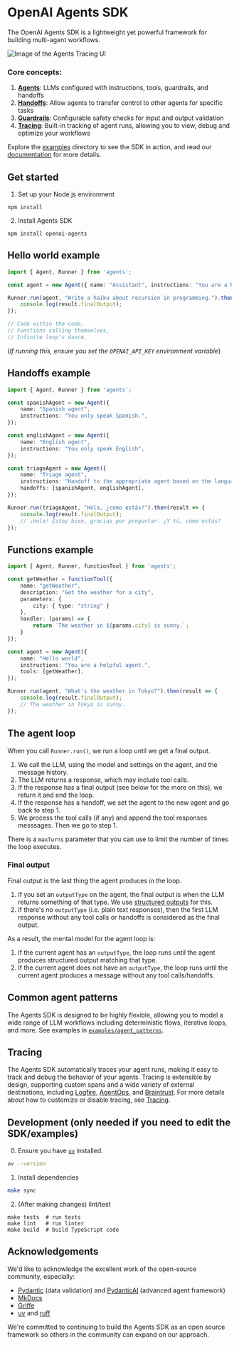 # OpenAI Agents SDK

The OpenAI Agents SDK is a lightweight yet powerful framework for building multi-agent workflows.

<img src="https://cdn.openai.com/API/docs/images/orchestration.png" alt="Image of the Agents Tracing UI" style="max-height: 803px;">

### Core concepts:

1. [**Agents**](https://openai.github.io/openai-agents-python/agents): LLMs configured with instructions, tools, guardrails, and handoffs
2. [**Handoffs**](https://openai.github.io/openai-agents-python/handoffs/): Allow agents to transfer control to other agents for specific tasks
3. [**Guardrails**](https://openai.github.io/openai-agents-python/guardrails/): Configurable safety checks for input and output validation
4. [**Tracing**](https://openai.github.io/openai-agents-python/tracing/): Built-in tracking of agent runs, allowing you to view, debug and optimize your workflows

Explore the [examples](examples) directory to see the SDK in action, and read our [documentation](https://openai.github.io/openai-agents-python/) for more details.

## Get started

1. Set up your Node.js environment

```
npm install
```

2. Install Agents SDK

```
npm install openai-agents
```

## Hello world example

```typescript
import { Agent, Runner } from 'agents';

const agent = new Agent({ name: "Assistant", instructions: "You are a helpful assistant" });

Runner.run(agent, "Write a haiku about recursion in programming.").then(result => {
    console.log(result.finalOutput);
});

// Code within the code,
// Functions calling themselves,
// Infinite loop's dance.
```

(_If running this, ensure you set the `OPENAI_API_KEY` environment variable_)

## Handoffs example

```typescript
import { Agent, Runner } from 'agents';

const spanishAgent = new Agent({
    name: "Spanish agent",
    instructions: "You only speak Spanish.",
});

const englishAgent = new Agent({
    name: "English agent",
    instructions: "You only speak English",
});

const triageAgent = new Agent({
    name: "Triage agent",
    instructions: "Handoff to the appropriate agent based on the language of the request.",
    handoffs: [spanishAgent, englishAgent],
});

Runner.run(triageAgent, "Hola, ¿cómo estás?").then(result => {
    console.log(result.finalOutput);
    // ¡Hola! Estoy bien, gracias por preguntar. ¿Y tú, cómo estás?
});
```

## Functions example

```typescript
import { Agent, Runner, functionTool } from 'agents';

const getWeather = functionTool({
    name: "getWeather",
    description: "Get the weather for a city",
    parameters: {
        city: { type: "string" }
    },
    handler: (params) => {
        return `The weather in ${params.city} is sunny.`;
    }
});

const agent = new Agent({
    name: "Hello world",
    instructions: "You are a helpful agent.",
    tools: [getWeather],
});

Runner.run(agent, "What's the weather in Tokyo?").then(result => {
    console.log(result.finalOutput);
    // The weather in Tokyo is sunny.
});
```

## The agent loop

When you call `Runner.run()`, we run a loop until we get a final output.

1. We call the LLM, using the model and settings on the agent, and the message history.
2. The LLM returns a response, which may include tool calls.
3. If the response has a final output (see below for the more on this), we return it and end the loop.
4. If the response has a handoff, we set the agent to the new agent and go back to step 1.
5. We process the tool calls (if any) and append the tool responses messsages. Then we go to step 1.

There is a `maxTurns` parameter that you can use to limit the number of times the loop executes.

### Final output

Final output is the last thing the agent produces in the loop.

1.  If you set an `outputType` on the agent, the final output is when the LLM returns something of that type. We use [structured outputs](https://platform.openai.com/docs/guides/structured-outputs) for this.
2.  If there's no `outputType` (i.e. plain text responses), then the first LLM response without any tool calls or handoffs is considered as the final output.

As a result, the mental model for the agent loop is:

1. If the current agent has an `outputType`, the loop runs until the agent produces structured output matching that type.
2. If the current agent does not have an `outputType`, the loop runs until the current agent produces a message without any tool calls/handoffs.

## Common agent patterns

The Agents SDK is designed to be highly flexible, allowing you to model a wide range of LLM workflows including deterministic flows, iterative loops, and more. See examples in [`examples/agent_patterns`](examples/agent_patterns).

## Tracing

The Agents SDK automatically traces your agent runs, making it easy to track and debug the behavior of your agents. Tracing is extensible by design, supporting custom spans and a wide variety of external destinations, including [Logfire](https://logfire.pydantic.dev/docs/integrations/llms/openai/#openai-agents), [AgentOps](https://docs.agentops.ai/v1/integrations/agentssdk), and [Braintrust](https://braintrust.dev/docs/guides/traces/integrations#openai-agents-sdk). For more details about how to customize or disable tracing, see [Tracing](http://openai.github.io/openai-agents-python/tracing).

## Development (only needed if you need to edit the SDK/examples)

0. Ensure you have [`uv`](https://docs.astral.sh/uv/) installed.

```bash
uv --version
```

1. Install dependencies

```bash
make sync
```

2. (After making changes) lint/test

```
make tests  # run tests
make lint   # run linter
make build  # build TypeScript code
```

## Acknowledgements

We'd like to acknowledge the excellent work of the open-source community, especially:

-   [Pydantic](https://docs.pydantic.dev/latest/) (data validation) and [PydanticAI](https://ai.pydantic.dev/) (advanced agent framework)
-   [MkDocs](https://github.com/squidfunk/mkdocs-material)
-   [Griffe](https://github.com/mkdocstrings/griffe)
-   [uv](https://github.com/astral-sh/uv) and [ruff](https://github.com/astral-sh/ruff)

We're committed to continuing to build the Agents SDK as an open source framework so others in the community can expand on our approach.
